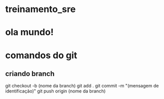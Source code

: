 # treinamento_sre
# ola mundo!
# comandos do git

## criando branch

git checkout -b (nome da branch)
git add .
git commit -m "(mensagem de identificação)"
git push origin (nome da branch)